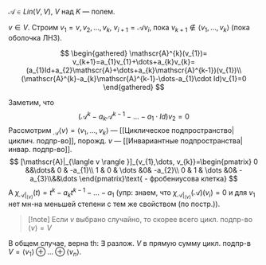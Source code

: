 $\mathscr{A} \in Lin(V, V)$, $V$ над $K$ — полем.

$v \in V$. Строим $v_{1}=v, v_{2},\dots,v_{k}$, $v_{i+1}=\mathscr{A}v_{i}$, пока $v_{k+1} \not\in \langle v_{1},\dots, v_{k} \rangle$ (пока оболочка ЛНЗ).

$$
\begin{gathered}
\mathscr{A}^{k}(v_{1})= v_{k+1}=a_{1}v_{1}+\dots+a_{k}v_{k}=(a_{1}Id+a_{2}\mathscr{A}+\dots+a_{k}\mathscr{A}^{k-1})(v_{1})\\
(\mathscr{A}^{k}-a_{k}\mathscr{A}^{k-1}-\dots-a_{1}\cdot Id)v_{1}=0
\end{gathered}
$$

Заметим, что
$$
(\mathscr{A}^{k}-a_{k}\mathscr{A}^{k-1}-\dots-a_{1}\cdot Id)v_{2}=0
$$
Рассмотрим $_{\mathscr{A}}\langle v \rangle=\langle v_{1}, \dots, v_{k} \rangle$ — [[Циклическое подпространство|циклич. подпр-во]], порожд. $v$ — [[Инвариантные подпространства|инвар. подпр-во]].
$$
[\mathscr{A}|_{\langle v \rangle }]_{v_{1},\dots, v_{k}}=\begin{pmatrix}
0 &&\dots& 0 & -a_{1}\\
1 & 0 & \dots &0& -a_{2}\\
0 & 1 & \dots &0& -a_{3}\\&&\dots
\end{pmatrix}\text{ - фробениусова клетка}
$$
А $\chi_{\mathscr{A}|_{\langle v \rangle}}(t)=t^{k}-a_{k}t^{k-1}-\dots-a_{1}$ (упр: знаем, что $\chi_{\mathscr{A}|_{\langle v \rangle}}(\mathscr{A})(v_{i})=0$ и для $v_{1}$ нет мн-на меньшей степени с тем же свойством (по постр.)).

>[!note] Если $v$ выбрано случайно, то скорее всего цикл. подпр-во $\langle v \rangle=V$

В общем случае, верна th: $\exists$ разлож. $V$ в прямую сумму цикл. подпр-в $V=\langle v_{1} \rangle\oplus\dots \oplus \langle v_{n} \rangle$.